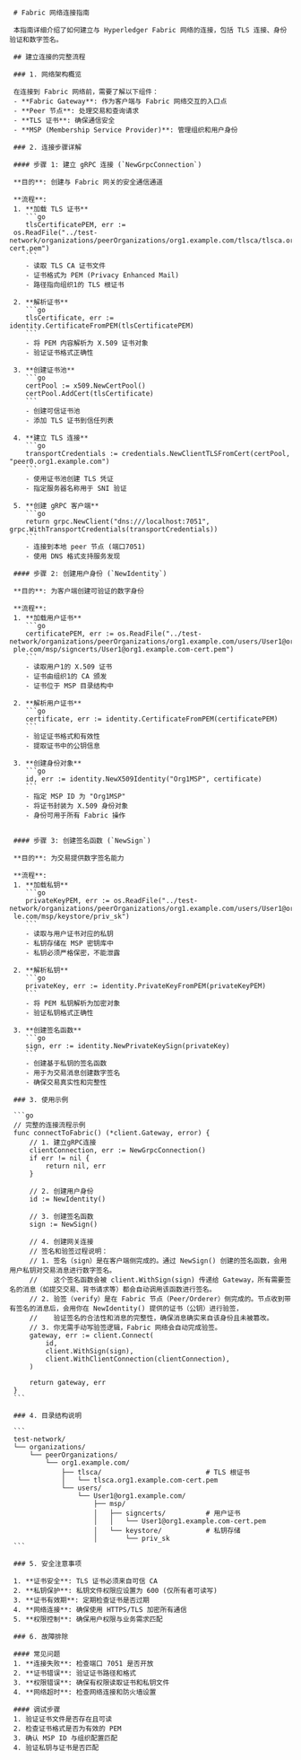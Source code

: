      # Fabric 网络连接指南

     本指南详细介绍了如何建立与 Hyperledger Fabric 网络的连接，包括 TLS 连接、身份验证和数字签名。

     ## 建立连接的完整流程

     ### 1. 网络架构概览

     在连接到 Fabric 网络前，需要了解以下组件：
     - **Fabric Gateway**: 作为客户端与 Fabric 网络交互的入口点
     - **Peer 节点**: 处理交易和查询请求
     - **TLS 证书**: 确保通信安全
     - **MSP (Membership Service Provider)**: 管理组织和用户身份

     ### 2. 连接步骤详解

     #### 步骤 1: 建立 gRPC 连接 (`NewGrpcConnection`)

     **目的**: 创建与 Fabric 网关的安全通信通道

     **流程**:
     1. **加载 TLS 证书**
        ```go
        tlsCertificatePEM, err :=
     os.ReadFile("../test-network/organizations/peerOrganizations/org1.example.com/tlsca/tlsca.org1.example.com-cert.pem")
        ```
        - 读取 TLS CA 证书文件
        - 证书格式为 PEM (Privacy Enhanced Mail)
        - 路径指向组织1的 TLS 根证书

     2. **解析证书**
        ```go
        tlsCertificate, err := identity.CertificateFromPEM(tlsCertificatePEM)
        ```
        - 将 PEM 内容解析为 X.509 证书对象
        - 验证证书格式正确性

     3. **创建证书池**
        ```go
        certPool := x509.NewCertPool()
        certPool.AddCert(tlsCertificate)
        ```
        - 创建可信证书池
        - 添加 TLS 证书到信任列表

     4. **建立 TLS 连接**
        ```go
        transportCredentials := credentials.NewClientTLSFromCert(certPool, "peer0.org1.example.com")
        ```
        - 使用证书池创建 TLS 凭证
        - 指定服务器名称用于 SNI 验证

     5. **创建 gRPC 客户端**
        ```go
        return grpc.NewClient("dns:///localhost:7051", grpc.WithTransportCredentials(transportCredentials))
        ```
        - 连接到本地 peer 节点 (端口7051)
        - 使用 DNS 格式支持服务发现

     #### 步骤 2: 创建用户身份 (`NewIdentity`)

     **目的**: 为客户端创建可验证的数字身份

     **流程**:
     1. **加载用户证书**
        ```go
        certificatePEM, err := os.ReadFile("../test-network/organizations/peerOrganizations/org1.example.com/users/User1@org1.exam
     ple.com/msp/signcerts/User1@org1.example.com-cert.pem")
        ```
        - 读取用户1的 X.509 证书
        - 证书由组织1的 CA 颁发
        - 证书位于 MSP 目录结构中

     2. **解析用户证书**
        ```go
        certificate, err := identity.CertificateFromPEM(certificatePEM)
        ```
        - 验证证书格式和有效性
        - 提取证书中的公钥信息

     3. **创建身份对象**
        ```go
        id, err := identity.NewX509Identity("Org1MSP", certificate)
        ```
        - 指定 MSP ID 为 "Org1MSP"
        - 将证书封装为 X.509 身份对象
        - 身份可用于所有 Fabric 操作


     #### 步骤 3: 创建签名函数 (`NewSign`)

     **目的**: 为交易提供数字签名能力

     **流程**:
     1. **加载私钥**
        ```go
        privateKeyPEM, err := os.ReadFile("../test-network/organizations/peerOrganizations/org1.example.com/users/User1@org1.examp
     le.com/msp/keystore/priv_sk")
        ```
        - 读取与用户证书对应的私钥
        - 私钥存储在 MSP 密钥库中
        - 私钥必须严格保密，不能泄露

     2. **解析私钥**
        ```go
        privateKey, err := identity.PrivateKeyFromPEM(privateKeyPEM)
        ```
        - 将 PEM 私钥解析为加密对象
        - 验证私钥格式正确性

     3. **创建签名函数**
        ```go
        sign, err := identity.NewPrivateKeySign(privateKey)
        ```
        - 创建基于私钥的签名函数
        - 用于为交易消息创建数字签名
        - 确保交易真实性和完整性

     ### 3. 使用示例

     ```go
     // 完整的连接流程示例
     func connectToFabric() (*client.Gateway, error) {
         // 1. 建立gRPC连接
         clientConnection, err := NewGrpcConnection()
         if err != nil {
             return nil, err
         }

         // 2. 创建用户身份
         id := NewIdentity()

         // 3. 创建签名函数
         sign := NewSign()

         // 4. 创建网关连接
         // 签名和验签过程说明：
         // 1. 签名（sign）是在客户端侧完成的。通过 NewSign() 创建的签名函数，会用用户私钥对交易消息进行数字签名。
         //    这个签名函数会被 client.WithSign(sign) 传递给 Gateway，所有需要签名的消息（如提交交易、背书请求等）都会自动调用该函数进行签名。
         // 2. 验签（verify）是在 Fabric 节点（Peer/Orderer）侧完成的。节点收到带有签名的消息后，会用你在 NewIdentity() 提供的证书（公钥）进行验签，
         //    验证签名的合法性和消息的完整性，确保消息确实来自该身份且未被篡改。
         // 3. 你无需手动写验签逻辑，Fabric 网络会自动完成验签。
         gateway, err := client.Connect(
             id,
             client.WithSign(sign),
             client.WithClientConnection(clientConnection),
         )

         return gateway, err
     }
     ```

     ### 4. 目录结构说明

     ```
     test-network/
     └── organizations/
         └── peerOrganizations/
             └── org1.example.com/
                 ├── tlsca/                          # TLS 根证书
                 │   └── tlsca.org1.example.com-cert.pem
                 └── users/
                     └── User1@org1.example.com/
                         ├── msp/
                         │   ├── signcerts/          # 用户证书
                         │   │   └── User1@org1.example.com-cert.pem
                         │   └── keystore/           # 私钥存储
                         │       └── priv_sk
     ```

     ### 5. 安全注意事项

     1. **证书安全**: TLS 证书必须来自可信 CA
     2. **私钥保护**: 私钥文件权限应设置为 600 (仅所有者可读写)
     3. **证书有效期**: 定期检查证书是否过期
     4. **网络连接**: 确保使用 HTTPS/TLS 加密所有通信
     5. **权限控制**: 确保用户权限与业务需求匹配

     ### 6. 故障排除

     #### 常见问题
     1. **连接失败**: 检查端口 7051 是否开放
     2. **证书错误**: 验证证书路径和格式
     3. **权限错误**: 确保有权限读取证书和私钥文件
     4. **网络超时**: 检查网络连接和防火墙设置

     #### 调试步骤
     1. 验证证书文件是否存在且可读
     2. 检查证书格式是否为有效的 PEM
     3. 确认 MSP ID 与组织配置匹配
     4. 验证私钥与证书是否匹配
